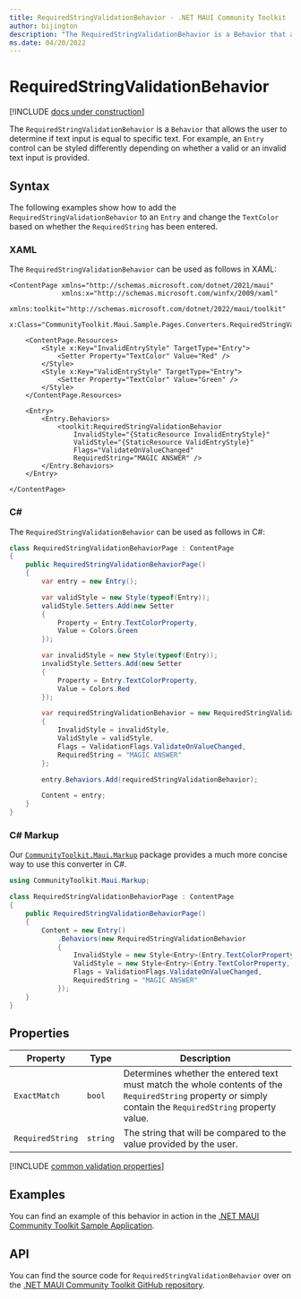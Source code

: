 ```yaml
---
title: RequiredStringValidationBehavior - .NET MAUI Community Toolkit
author: bijington
description: "The RequiredStringValidationBehavior is a Behavior that allows the user to determine if text input is equal to specific text."
ms.date: 04/20/2022
---
```


# RequiredStringValidationBehavior

[!INCLUDE [docs under construction](../includes/preview-note.md)]

The `RequiredStringValidationBehavior` is a `Behavior` that allows the user to determine if text input is equal to specific text. For example, an `Entry` control can be styled differently depending on whether a valid or an invalid text input is provided.

## Syntax

The following examples show how to add the `RequiredStringValidationBehavior` to an `Entry` and change the `TextColor` based on whether the `RequiredString` has been entered.

### XAML

The `RequiredStringValidationBehavior` can be used as follows in XAML:

```xaml
<ContentPage xmlns="http://schemas.microsoft.com/dotnet/2021/maui"
             xmlns:x="http://schemas.microsoft.com/winfx/2009/xaml"
             xmlns:toolkit="http://schemas.microsoft.com/dotnet/2022/maui/toolkit"
             x:Class="CommunityToolkit.Maui.Sample.Pages.Converters.RequiredStringValidationBehaviorPage">

    <ContentPage.Resources>
        <Style x:Key="InvalidEntryStyle" TargetType="Entry">
            <Setter Property="TextColor" Value="Red" />
        </Style>
        <Style x:Key="ValidEntryStyle" TargetType="Entry">
            <Setter Property="TextColor" Value="Green" />
        </Style>
    </ContentPage.Resources>

    <Entry>
        <Entry.Behaviors>
            <toolkit:RequiredStringValidationBehavior 
                InvalidStyle="{StaticResource InvalidEntryStyle}"
                ValidStyle="{StaticResource ValidEntryStyle}"
                Flags="ValidateOnValueChanged"
                RequiredString="MAGIC ANSWER" />
        </Entry.Behaviors>
    </Entry>

</ContentPage>
```

### C#

The `RequiredStringValidationBehavior` can be used as follows in C#:

```csharp
class RequiredStringValidationBehaviorPage : ContentPage
{
    public RequiredStringValidationBehaviorPage()
    {
        var entry = new Entry();

        var validStyle = new Style(typeof(Entry));
        validStyle.Setters.Add(new Setter
        {
            Property = Entry.TextColorProperty,
            Value = Colors.Green
        });

        var invalidStyle = new Style(typeof(Entry));
        invalidStyle.Setters.Add(new Setter
        {
            Property = Entry.TextColorProperty,
            Value = Colors.Red
        });

        var requiredStringValidationBehavior = new RequiredStringValidationBehavior
        {
            InvalidStyle = invalidStyle,
            ValidStyle = validStyle,
            Flags = ValidationFlags.ValidateOnValueChanged,
            RequiredString = "MAGIC ANSWER"
        };

        entry.Behaviors.Add(requiredStringValidationBehavior);

        Content = entry;
    }
}
```

### C# Markup

Our [`CommunityToolkit.Maui.Markup`](../markup/markup.md) package provides a much more concise way to use this converter in C#.

```csharp
using CommunityToolkit.Maui.Markup;

class RequiredStringValidationBehaviorPage : ContentPage
{
    public RequiredStringValidationBehaviorPage()
    {
        Content = new Entry()
            .Behaviors(new RequiredStringValidationBehavior
            {
                InvalidStyle = new Style<Entry>(Entry.TextColorProperty, Colors.Red),
                ValidStyle = new Style<Entry>(Entry.TextColorProperty, Colors.Green),
                Flags = ValidationFlags.ValidateOnValueChanged,
                RequiredString = "MAGIC ANSWER"
            });
    }
}
```

## Properties

|Property  |Type  |Description  |
|---------|---------|---------|
| `ExactMatch` | `bool` | Determines whether the entered text must match the whole contents of the `RequiredString` property or simply contain the `RequiredString` property value.
| `RequiredString` | `string` | The string that will be compared to the value provided by the user. |

[!INCLUDE [common validation properties](../includes/validation-behavior.md)]

## Examples

You can find an example of this behavior in action in the [.NET MAUI Community Toolkit Sample Application](https://github.com/CommunityToolkit/Maui/blob/main/samples/CommunityToolkit.Maui.Sample/Pages/Behaviors/RequiredStringValidationBehaviorPage.xaml).

## API

You can find the source code for `RequiredStringValidationBehavior` over on the [.NET MAUI Community Toolkit GitHub repository](https://github.com/CommunityToolkit/Maui/blob/main/src/CommunityToolkit.Maui/Behaviors/Validators/RequiredStringValidationBehavior.shared.cs).